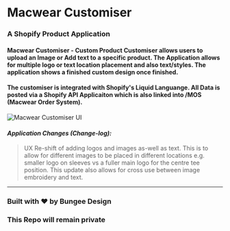 # Macwear Customiser
### A Shopify Product Application

#### Macwear Customiser - Custom Product Customiser allows users to upload an Image or Add text to a specific product. The Application allows for multiple logo or text location placement and also text/styles. The application shows a finished custom design once finished. 

#### The customiser is integrated with Shopify's Liquid Languange. All Data is posted via a Shopify API Applicaiton which is also linked into /MOS (Macwear Order System).

![Macwear Customiser UI](https://cdn.shopify.com/s/files/1/0012/4583/9385/files/Isometric_Perspective_Mock-Up_1024x1024.png?v=1530066301 "Macwear Customiser V1")

#### _Application Changes (Change-log):_

> UX Re-shift of adding logos and images as-well as text. This is to allow for different images to be placed in different locations e.g. smaller logo on sleeves vs a fuller main logo for the centre tee position. This update also allows for cross use between image embroidery and text.

___

### Built with ❤ by Bungee Design
### This Repo will remain private